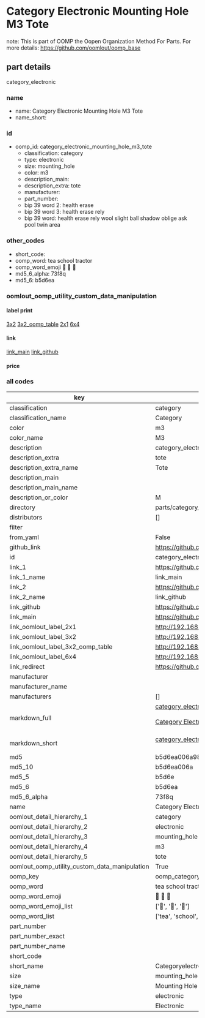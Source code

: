 # Category Electronic Mounting Hole M3 Tote  

note: This is part of OOMP the Oopen Organization Method For Parts. For more details: https://github.com/oomlout/oomp_base

##  part details
  



category_electronic



### name
* name: Category Electronic Mounting Hole M3 Tote
* name_short: 
### id
* oomp_id: category_electronic_mounting_hole_m3_tote
  * classification: category
  * type: electronic
  * size: mounting_hole
  * color: m3
  * description_main: 
  * description_extra: tote
  * manufacturer: 
  * part_number: 
  * bip 39 word 2: health erase
  * bip 39 word 3: health erase rely
  * bip 39 word: health erase rely wool slight ball shadow oblige ask pool twin area

### other_codes
* short_code: 
* oomp_word: tea school tractor
* oomp_word_emoji :tea: :school: :tractor:
* md5_6_alpha: 73f8q
* md5_6: b5d6ea






### oomlout_oomp_utility_custom_data_manipulation
#### label print
[3x2](http://192.168.1.245:1112/?label=oomp%2073f8q)
[3x2_oomp_table](http://192.168.1.108:1112/?label=oomp%2073f8q)
[2x1](http://192.168.1.242:1112/?label=oomp%2073f8q)
[6x4](http://192.168.1.55:1112/?label=oomp%2073f8q)    

#### link

[link_main](https://github.com/oomlout/oomlout_oomp_version_1_messy/tree/main/parts/category_electronic_mounting_hole_m3_tote) [link_github](https://github.com/oomlout/oomlout_oomp_version_1_messy/tree/main/parts/category_electronic_mounting_hole_m3_tote)                             

#### price







### all codes 
| key | value |  
| --- | --- |  
| classification | category |  
| classification_name | Category |  
| color | m3 |  
| color_name | M3 |  
| description | category_electronic |  
| description_extra | tote |  
| description_extra_name | Tote |  
| description_main |  |  
| description_main_name |  |  
| description_or_color | M  |  
| directory | parts/category_electronic_mounting_hole_m3_tote |  
| distributors | [] |  
| filter |  |  
| from_yaml | False |  
| github_link | https://github.com/oomlout/oomlout_oomp_part_src/tree/main/parts/category_electronic_mounting_hole_m3_tote |  
| id | category_electronic_mounting_hole_m3_tote |  
| link_1 | https://github.com/oomlout/oomlout_oomp_version_1_messy/tree/main/parts/category_electronic_mounting_hole_m3_tote |  
| link_1_name | link_main |  
| link_2 | https://github.com/oomlout/oomlout_oomp_version_1_messy/tree/main/parts/category_electronic_mounting_hole_m3_tote |  
| link_2_name | link_github |  
| link_github | https://github.com/oomlout/oomlout_oomp_version_1_messy/tree/main/parts/category_electronic_mounting_hole_m3_tote |  
| link_main | https://github.com/oomlout/oomlout_oomp_version_1_messy/tree/main/parts/category_electronic_mounting_hole_m3_tote |  
| link_oomlout_label_2x1 | http://192.168.1.242:1112/?label=oomp%2073f8q |  
| link_oomlout_label_3x2 | http://192.168.1.245:1112/?label=oomp%2073f8q |  
| link_oomlout_label_3x2_oomp_table | http://192.168.1.108:1112/?label=oomp%2073f8q |  
| link_oomlout_label_6x4 | http://192.168.1.55:1112/?label=oomp%2073f8q |  
| link_redirect | https://github.com/oomlout/oomlout_oomp_version_1_messy/tree/main/parts/category_electronic_mounting_hole_m3_tote |  
| manufacturer |  |  
| manufacturer_name |  |  
| manufacturers | [] |  
| markdown_full | [category_electronic_mounting_hole_m3_tote](none)<br>[](none)<br>[Category Electronic Mounting Hole M3 Tote](none)<br><br> |  
| markdown_short | [category_electronic_mounting_hole_m3_tote](none)<br><br> |  
| md5 | b5d6ea006a98389847e5dfd56ad31b51 |  
| md5_10 | b5d6ea006a |  
| md5_5 | b5d6e |  
| md5_6 | b5d6ea |  
| md5_6_alpha | 73f8q |  
| name | Category Electronic Mounting Hole M3 Tote |  
| oomlout_detail_hierarchy_1 | category |  
| oomlout_detail_hierarchy_2 | electronic |  
| oomlout_detail_hierarchy_3 | mounting_hole |  
| oomlout_detail_hierarchy_4 | m3 |  
| oomlout_detail_hierarchy_5 | tote |  
| oomlout_oomp_utility_custom_data_manipulation | True |  
| oomp_key | oomp_category_electronic_mounting_hole_m3_tote |  
| oomp_word | tea school tractor |  
| oomp_word_emoji | :tea: :school: :tractor: |  
| oomp_word_emoji_list | [':tea:', ':school:', ':tractor:'] |  
| oomp_word_list | ['tea', 'school', 'tractor'] |  
| part_number |  |  
| part_number_exact |  |  
| part_number_name |  |  
| short_code |  |  
| short_name | Categoryelectronic |  
| size | mounting_hole |  
| size_name | Mounting Hole |  
| type | electronic |  
| type_name | Electronic |  
